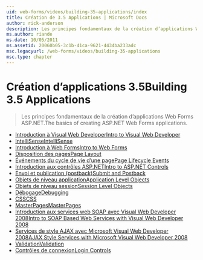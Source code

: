 ```yaml
---
uid: web-forms/videos/building-35-applications/index
title: Création de 3.5 Applications | Microsoft Docs
author: rick-anderson
description: Les principes fondamentaux de la création d’applications Web Forms ASP.NET.
ms.author: riande
ms.date: 10/05/2011
ms.assetid: 20060b05-3c1b-41ca-9621-4434ba233adc
msc.legacyurl: /web-forms/videos/building-35-applications
msc.type: chapter
---
```

<a name="building-35-applications"></a><span data-ttu-id="0fa19-103">Création d’applications 3.5</span><span class="sxs-lookup"><span data-stu-id="0fa19-103">Building 3.5 Applications</span></span>
====================
> <span data-ttu-id="0fa19-104">Les principes fondamentaux de la création d’applications Web Forms ASP.NET.</span><span class="sxs-lookup"><span data-stu-id="0fa19-104">The basics of creating ASP.NET Web Forms applications.</span></span>


- [<span data-ttu-id="0fa19-105">Introduction à Visual Web Developer</span><span class="sxs-lookup"><span data-stu-id="0fa19-105">Intro to Visual Web Developer</span></span>](intro-to-visual-web-developer.md)
- [<span data-ttu-id="0fa19-106">IntelliSense</span><span class="sxs-lookup"><span data-stu-id="0fa19-106">IntelliSense</span></span>](intellisense.md)
- [<span data-ttu-id="0fa19-107">Introduction à Web Forms</span><span class="sxs-lookup"><span data-stu-id="0fa19-107">Intro to Web Forms</span></span>](intro-to-web-forms.md)
- [<span data-ttu-id="0fa19-108">Disposition des pages</span><span class="sxs-lookup"><span data-stu-id="0fa19-108">Page Layout</span></span>](page-layout.md)
- [<span data-ttu-id="0fa19-109">Événements du cycle de vie d’une page</span><span class="sxs-lookup"><span data-stu-id="0fa19-109">Page Lifecycle Events</span></span>](page-lifecycle-events.md)
- [<span data-ttu-id="0fa19-110">Introduction aux contrôles ASP.NET</span><span class="sxs-lookup"><span data-stu-id="0fa19-110">Intro to ASP.NET Controls</span></span>](intro-to-aspnet-controls.md)
- [<span data-ttu-id="0fa19-111">Envoi et publication (postback)</span><span class="sxs-lookup"><span data-stu-id="0fa19-111">Submit and Postback</span></span>](submit-and-postback.md)
- [<span data-ttu-id="0fa19-112">Objets de niveau application</span><span class="sxs-lookup"><span data-stu-id="0fa19-112">Application Level Objects</span></span>](application-level-objects.md)
- [<span data-ttu-id="0fa19-113">Objets de niveau session</span><span class="sxs-lookup"><span data-stu-id="0fa19-113">Session Level Objects</span></span>](session-level-objects.md)
- [<span data-ttu-id="0fa19-114">Débogage</span><span class="sxs-lookup"><span data-stu-id="0fa19-114">Debugging</span></span>](debugging.md)
- [<span data-ttu-id="0fa19-115">CSS</span><span class="sxs-lookup"><span data-stu-id="0fa19-115">CSS</span></span>](css.md)
- [<span data-ttu-id="0fa19-116">MasterPages</span><span class="sxs-lookup"><span data-stu-id="0fa19-116">MasterPages</span></span>](masterpages.md)
- [<span data-ttu-id="0fa19-117">Introduction aux services web SOAP avec Visual Web Developer 2008</span><span class="sxs-lookup"><span data-stu-id="0fa19-117">Intro to SOAP Based Web Services with Visual Web Developer 2008</span></span>](an-introduction-to-soap-based-web-services-with-visual-web-developer-2008.md)
- [<span data-ttu-id="0fa19-118">Services de style AJAX avec Microsoft Visual Web Developer 2008</span><span class="sxs-lookup"><span data-stu-id="0fa19-118">AJAX Style Services with Microsoft Visual Web Developer 2008</span></span>](ajax-style-services-with-microsoft-visual-web-developer-2008.md)
- [<span data-ttu-id="0fa19-119">Validation</span><span class="sxs-lookup"><span data-stu-id="0fa19-119">Validation</span></span>](validation.md)
- [<span data-ttu-id="0fa19-120">Contrôles de connexion</span><span class="sxs-lookup"><span data-stu-id="0fa19-120">Login Controls</span></span>](login-controls.md)
